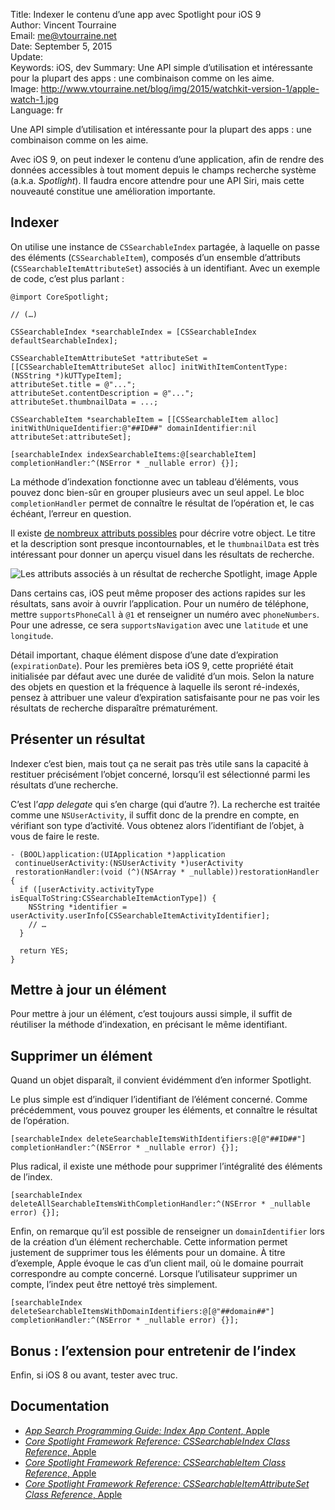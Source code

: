 Title:     Indexer le contenu d’une app avec Spotlight pour iOS 9  
Author:    Vincent Tourraine  
Email:     me@vtourraine.net  
Date:      September 5, 2015  
Update:   
Keywords:  iOS, dev
Summary:   Une API simple d’utilisation et intéressante pour la plupart des apps : une combinaison comme on les aime.  
Image:     http://www.vtourraine.net/blog/img/2015/watchkit-version-1/apple-watch-1.jpg  
Language:  fr  

Une API simple d’utilisation et intéressante pour la plupart des apps : une combinaison comme on les aime.

Avec iOS 9, on peut indexer le contenu d’une application, afin de rendre des données accessibles à tout moment depuis le champs recherche système (a.k.a. _Spotlight_). Il faudra encore attendre pour une API Siri, mais cette nouveauté constitue une amélioration importante.


## Indexer

On utilise une instance de `CSSearchableIndex` partagée, à laquelle on passe des éléments (`CSSearchableItem`), composés d’un ensemble d’attributs (`CSSearchableItemAttributeSet`) associés à un identifiant. Avec un exemple de code, c’est plus parlant :

``` objc
@import CoreSpotlight;

// (…)

CSSearchableIndex *searchableIndex = [CSSearchableIndex defaultSearchableIndex];

CSSearchableItemAttributeSet *attributeSet = [[CSSearchableItemAttributeSet alloc] initWithItemContentType:(NSString *)kUTTypeItem];
attributeSet.title = @"...";
attributeSet.contentDescription = @"...";
attributeSet.thumbnailData = ...;

CSSearchableItem *searchableItem = [[CSSearchableItem alloc] initWithUniqueIdentifier:@"##ID##" domainIdentifier:nil attributeSet:attributeSet];

[searchableIndex indexSearchableItems:@[searchableItem] completionHandler:^(NSError * _nullable error) {}];
```

La méthode d’indexation fonctionne avec un tableau d’éléments, vous pouvez donc bien-sûr en grouper plusieurs avec un seul appel. Le bloc `completionHandler` permet de connaître le résultat de l’opération et, le cas échéant, l’erreur en question. 

Il existe [de nombreux attributs possibles](https://developer.apple.com/library/prerelease/ios/documentation/CoreSpotlight/Reference/CSSearchableItemAttributeSet_Class/index.html#//apple_ref/occ/cl/CSSearchableItemAttributeSet) pour décrire votre object. Le titre et la description sont presque incontournables, et le `thumbnailData` est très intéressant pour donner un aperçu visuel dans les résultats de recherche. 

![Les attributs associés à un résultat de recherche Spotlight, image Apple][search result]

Dans certains cas, iOS peut même proposer des actions rapides sur les résultats, sans avoir à ouvrir l’application. Pour un numéro de téléphone, mettre `supportsPhoneCall` à `@1` et renseigner un numéro avec `phoneNumbers`. Pour une adresse, ce sera `supportsNavigation` avec une `latitude` et une `longitude`.

Détail important, chaque élément dispose d’une date d’expiration (`expirationDate`). Pour les premières beta iOS 9, cette propriété était initialisée par défaut avec une durée de validité d’un mois. Selon la nature des objets en question et la fréquence à laquelle ils seront ré-indexés, pensez à attribuer une valeur d’expiration satisfaisante pour ne pas voir les résultats de recherche disparaître prématurément.


## Présenter un résultat

Indexer c’est bien, mais tout ça ne serait pas très utile sans la capacité à restituer précisément l’objet concerné, lorsqu’il est sélectionné parmi les résultats d’une recherche.  

C’est l’_app delegate_ qui s’en charge (qui d’autre ?). La recherche est traitée comme une `NSUserActivity`, il suffit donc de la prendre en compte, en vérifiant son type d’activité. Vous obtenez alors l’identifiant de l’objet, à vous de faire le reste.

``` objc
- (BOOL)application:(UIApplication *)application 
 continueUserActivity:(NSUserActivity *)userActivity
 restorationHandler:(void (^)(NSArray * _nullable))restorationHandler {
  if ([userActivity.activityType isEqualToString:CSSearchableItemActionType]) {
    NSString *identifier = userActivity.userInfo[CSSearchableItemActivityIdentifier];
    // …
  }

  return YES;
}
```


## Mettre à jour un élément

Pour mettre à jour un élément, c’est toujours aussi simple, il suffit de réutiliser la méthode d’indexation, en précisant le même identifiant.


## Supprimer un élément

Quand un objet disparaît, il convient évidémment d’en informer Spotlight.

Le plus simple est d’indiquer l’identifiant de l’élément concerné. Comme précédemment, vous pouvez grouper les éléments, et connaître le résultat de l’opération.

``` objc
[searchableIndex deleteSearchableItemsWithIdentifiers:@[@"##ID##"] completionHandler:^(NSError * _nullable error) {}];
```

Plus radical, il existe une méthode pour supprimer l’intégralité des éléments de l’index.

``` objc
[searchableIndex deleteAllSearchableItemsWithCompletionHandler:^(NSError * _nullable error) {}];
```

Enfin, on remarque qu’il est possible de renseigner un `domainIdentifier` lors de la création d’un élément recherchable. Cette information permet justement de supprimer tous les éléments pour un domaine. À titre d’exemple, Apple évoque le cas d’un client mail, où le domaine pourrait correspondre au compte concerné. Lorsque l’utilisateur supprimer un compte, l’index peut être nettoyé très simplement.

``` objc
[searchableIndex deleteSearchableItemsWithDomainIdentifiers:@[@"##domain##"] completionHandler:^(NSError * _nullable error) {}];
```


## Bonus : l’extension pour entretenir de l’index


Enfin, si iOS 8 ou avant, tester avec truc.



## Documentation

- [_App Search Programming Guide: Index App Content_, Apple](https://developer.apple.com/library/prerelease/ios/documentation/General/Conceptual/AppSearch/AppContent.html#//apple_ref/doc/uid/TP40016308-CH7-SW1)
- [_Core Spotlight Framework Reference: CSSearchableIndex Class Reference_, Apple](https://developer.apple.com/library/prerelease/ios/documentation/CoreSpotlight/Reference/CSSearchableIndex_Class/index.html#//apple_ref/occ/instm/CSSearchableIndex/)
- [_Core Spotlight Framework Reference: CSSearchableItem Class Reference_, Apple](https://developer.apple.com/library/prerelease/ios/documentation/CoreSpotlight/Reference/CSSearchableItem_Class/index.html#//apple_ref/occ/cl/CSSearchableItem)
- [_Core Spotlight Framework Reference: CSSearchableItemAttributeSet Class Reference_, Apple](https://developer.apple.com/library/prerelease/ios/documentation/CoreSpotlight/Reference/CSSearchableItemAttributeSet_Class/index.html#//apple_ref/occ/cl/CSSearchableItemAttributeSet)

[search result]: https://developer.apple.com/library/prerelease/ios/documentation/General/Conceptual/AppSearch/Art/numbers_2x.png